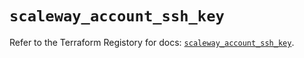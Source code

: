 # `scaleway_account_ssh_key`

Refer to the Terraform Registory for docs: [`scaleway_account_ssh_key`](https://www.terraform.io/docs/providers/scaleway/r/account_ssh_key).
